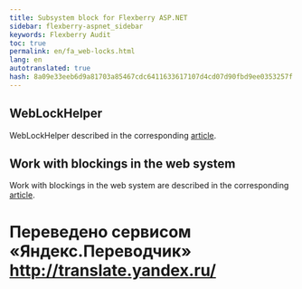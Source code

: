 ```yaml
--- 
title: Subsystem block for Flexberry ASP.NET 
sidebar: flexberry-aspnet_sidebar 
keywords: Flexberry Audit 
toc: true 
permalink: en/fa_web-locks.html 
lang: en 
autotranslated: true 
hash: 8a09e33eeb6d9a81703a85467cdc6411633617107d4cd07d90fbd9ee0353257f 
--- 
```


## WebLockHelper 

WebLockHelper described in the corresponding [article](fa_web-lock-helper.html). 

## Work with blockings in the web system 

Work with blockings in the web system are described in the corresponding [article](fa_working-locks-web.html).


 # Переведено сервисом «Яндекс.Переводчик» http://translate.yandex.ru/